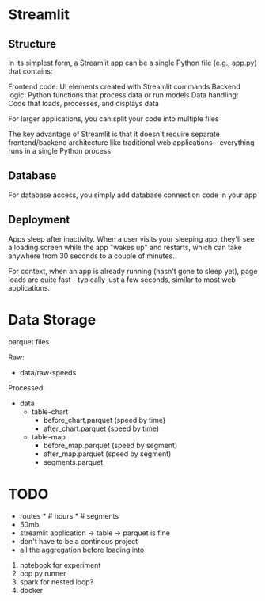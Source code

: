 # Streamlit
## Structure

In its simplest form, a Streamlit app can be a single Python file (e.g., app.py) that contains:

Frontend code: UI elements created with Streamlit commands
Backend logic: Python functions that process data or run models
Data handling: Code that loads, processes, and displays data

For larger applications, you can split your code into multiple files

The key advantage of Streamlit is that it doesn't require separate frontend/backend architecture like traditional web applications - everything runs in a single Python process

## Database
For database access, you simply add database connection code in your app


## Deployment

Apps sleep after inactivity. When a user visits your sleeping app, they'll see a loading screen while the app "wakes up" and restarts, which can take anywhere from 30 seconds to a couple of minutes.

For context, when an app is already running (hasn't gone to sleep yet), page loads are quite fast - typically just a few seconds, similar to most web applications.

# Data Storage
parquet files

Raw:
- data/raw-speeds

Processed:
- data
    - table-chart
        - before_chart.parquet (speed by time)
        - after_chart.parquet (speed by time)
    - table-map
        - before_map.parquet (speed by segment)
        - after_map.parquet (speed by segment)
        - segments.parquet


# TODO

- routes * # hours * # segments 
- 50mb
- streamlit application -> table -> parquet is fine
- don't have to be a continous project
- all the aggregation before loading into 


1. notebook for experiment
2. oop py runner
3. spark for nested loop?
4. docker
